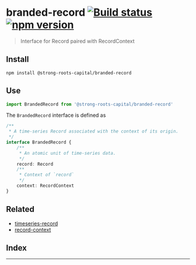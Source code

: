 
branded-record [![Build status](https://travis-ci.org/strong-roots-capital/branded-record.svg?branch=master)](https://travis-ci.org/strong-roots-capital/branded-record) [![npm version](https://img.shields.io/npm/v/@strong-roots-capital/branded-record.svg)](https://npmjs.org/package/@strong-roots-capital/branded-record)
================================================================================================================================================================================================================================================================================================================================

> Interface for Record paired with RecordContext

Install
-------

```shell
npm install @strong-roots-capital/branded-record
```

Use
---

```typescript
import BrandedRecord from '@strong-roots-capital/branded-record'
```

The `BrandedRecord` interface is defined as

```typescript
/**
 * A time-series Record associated with the context of its origin.
 */
interface BrandedRecord {
    /**
     * An atomic unit of time-series data.
     */
    record: Record
    /**
     * Context of `record`
     */
    context: RecordContext
}
```

Related
-------

*   [timeseries-record](https://github.com/strong-roots-capital/timeseries-record)
*   [record-context](https://github.com/strong-roots-capital/record-context)

## Index

---

